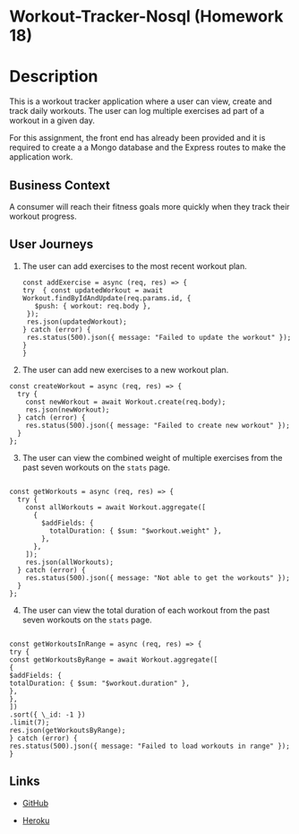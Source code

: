 # Workout-Tracker-Nosql (Homework 18)

# Description

This is a workout tracker application where a user can view, create and track daily workouts. The user can log multiple exercises ad part of a workout in a given day.

For this assignment, the front end has already been provided and it is required to create a a Mongo database and the Express routes to make the application work.

## Business Context

A consumer will reach their fitness goals more quickly when they track their workout progress.

## User Journeys

1. The user can add exercises to the most recent workout plan.

   ```
   const addExercise = async (req, res) => {
   try  { const updatedWorkout = await Workout.findByIdAndUpdate(req.params.id, {
      $push: { workout: req.body },
    });
    res.json(updatedWorkout);
   } catch (error) {
    res.status(500).json({ message: "Failed to update the workout" });
   }
   }
   ```

2. The user can add new exercises to a new workout plan.

```
const createWorkout = async (req, res) => {
  try {
    const newWorkout = await Workout.create(req.body);
    res.json(newWorkout);
  } catch (error) {
    res.status(500).json({ message: "Failed to create new workout" });
  }
};
```

3. The user can view the combined weight of multiple exercises from the past seven workouts on the `stats` page.

```

const getWorkouts = async (req, res) => {
  try {
    const allWorkouts = await Workout.aggregate([
      {
        $addFields: {
          totalDuration: { $sum: "$workout.weight" },
        },
      },
    ]);
    res.json(allWorkouts);
  } catch (error) {
    res.status(500).json({ message: "Not able to get the workouts" });
  }
};
```

4. The user can view the total duration of each workout from the past seven workouts on the `stats` page.

```

const getWorkoutsInRange = async (req, res) => {
try {
const getWorkoutsByRange = await Workout.aggregate([
{
$addFields: {
totalDuration: { $sum: "$workout.duration" },
},
},
])
.sort({ \_id: -1 })
.limit(7);
res.json(getWorkoutsByRange);
} catch (error) {
res.status(500).json({ message: "Failed to load workouts in range" });
}

```

## Links

- [GitHub](https://github.com/vilmaq/workout-tracker-nosql)

- [Heroku](https://pacific-spire-75760.herokuapp.com/)
